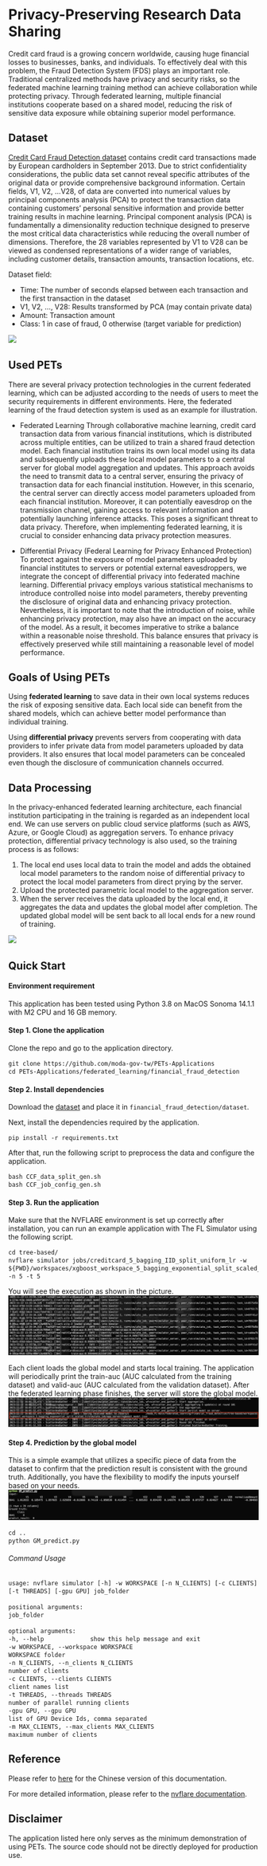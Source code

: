 
# Privacy-Preserving Research Data Sharing

Credit card fraud is a growing concern worldwide, causing huge financial losses to businesses, banks, and individuals. To effectively deal with this problem, the Fraud Detection System (FDS) plays an important role. Traditional centralized methods have privacy and security risks, so the federated machine learning training method can achieve collaboration while protecting privacy. Through federated learning, multiple financial institutions cooperate based on a shared model, reducing the risk of sensitive data exposure while obtaining superior model performance.

## Dataset

[Credit Card Fraud Detection dataset](https://www.kaggle.com/datasets/mlg-ulb/creditcardfraud)
contains credit card transactions made by European cardholders in September 2013. Due to strict confidentiality considerations, the public data set cannot reveal specific attributes of the original data or provide comprehensive background information. Certain fields, V1, V2, …V28, of data are converted into numerical values by principal components analysis (PCA) to protect the transaction data containing customers’ personal sensitive information and provide better training results in machine learning.
Principal component analysis (PCA) is fundamentally a dimensionality reduction technique designed to preserve the most critical data characteristics while reducing the overall number of dimensions. Therefore, the 28 variables represented by V1 to V28 can be viewed as condensed representations of a wider range of variables, including customer details, transaction amounts, transaction locations, etc.


Dataset field:
- Time: The number of seconds elapsed between each transaction and the first transaction in the dataset
- V1, V2, …, V28: Results transformed by PCA (may contain private data)
- Amount: Transaction amount
- Class: 1 in case of fraud, 0 otherwise (target variable for prediction)

![](https://hackmd.io/_uploads/rkfjVI0a2.jpg)


## Used PETs

There are several privacy protection technologies in the current federated learning, which can be adjusted according to the needs of users to meet the security requirements in different environments. Here, the federated learning of the fraud detection system is used as an example for illustration.

* Federated Learning
Through collaborative machine learning, credit card transaction data from various financial institutions, which is distributed across multiple entities, can be utilized to train a shared fraud detection model. Each financial institution trains its own local model using its data and subsequently uploads these local model parameters to a central server for global model aggregation and updates. This approach avoids the need to transmit data to a central server, ensuring the privacy of transaction data for each financial institution.
However, in this scenario, the central server can directly access model parameters uploaded from each financial institution. Moreover, it can potentially eavesdrop on the transmission channel, gaining access to relevant information and potentially launching inference attacks. This poses a significant threat to data privacy. Therefore, when implementing federated learning, it is crucial to consider enhancing data privacy protection measures.

* Differential Privacy (Federal Learning for Privacy Enhanced Protection)
To protect against the exposure of model parameters uploaded by financial institutes to servers or potential external eavesdroppers, we integrate the concept of differential privacy into federated machine learning.
Differential privacy employs various statistical mechanisms to introduce controlled noise into model parameters, thereby preventing the disclosure of original data and enhancing privacy protection. Nevertheless, it is important to note that the introduction of noise, while enhancing privacy protection, may also have an impact on the accuracy of the model. As a result, it becomes imperative to strike a balance within a reasonable noise threshold. This balance ensures that privacy is effectively preserved while still maintaining a reasonable level of model performance.

## Goals of Using PETs

Using **federated learning** to save data in their own local systems reduces the risk of exposing sensitive data. Each local side can benefit from the shared models, which can achieve better model performance than individual training.

Using **differential privacy** prevents servers from cooperating with data providers to infer private data from model parameters uploaded by data providers. It also ensures that local model parameters can be concealed even though the disclosure of communication channels occurred. 

## Data Processing

In the privacy-enhanced federated learning architecture, each financial institution participating in the training is regarded as an independent local end. We can use servers on public cloud service platforms (such as AWS, Azure, or Google Cloud) as aggregation servers. To enhance privacy protection, differential privacy technology is also used, so the training process is as follows:
1.  The local end uses local data to train the model and adds the obtained local model parameters to the random noise of differential privacy to protect the local model parameters from direct prying by the server.
2.  Upload the protected parametric local model to the aggregation server.
3.	When the server receives the data uploaded by the local end, it aggregates the data and updates the global model after completion. The updated global model will be sent back to all local ends for a new round of training.

![](https://hackmd.io/_uploads/HyTeH80T3.jpg)

## Quick Start

#### Environment requirement

This application has been tested using Python 3.8 on MacOS Sonoma 14.1.1 with M2 CPU and 16 GB memory.

#### Step 1. Clone the application

Clone the repo and go to the application directory.
```
git clone https://github.com/moda-gov-tw/PETs-Applications
cd PETs-Applications/federated_learning/financial_fraud_detection
```
#### Step 2. Install dependencies

Download the [dataset](https://www.kaggle.com/datasets/mlg-ulb/creditcardfraud/) and place it in `financial_fraud_detection/dataset`.

Next, install the dependencies required by the application.

```
pip install -r requirements.txt
```

After that, run the following script to preprocess the data and configure the application.
```
bash CCF_data_split_gen.sh
bash CCF_job_config_gen.sh
```

#### Step 3. Run the application

Make sure that the NVFLARE environment is set up correctly after installation, you can run an example application with The FL Simulator using the following script.

```
cd tree-based/
nvflare simulator jobs/creditcard_5_bagging_IID_split_uniform_lr -w ${PWD}/workspaces/xgboost_workspace_5_bagging_exponential_split_scaled_lr -n 5 -t 5
```

You will see the execution as shown in the picture.
![execution](./figures/execution.png)

Each client loads the global model and starts local training. The application will periodically print the train-auc (AUC calculated from the training dataset) and valid-auc (AUC calculated from the validation dataset).
After the federated learning phase finishes, the server will store the global model.
![execution](./figures/store_model.png)

#### Step 4. Prediction by the global model

This is a simple example that utilizes a specific piece of data from the dataset to confirm that the prediction result is consistent with the ground truth. Additionally, you have the flexibility to modify the inputs yourself based on your needs.
![execution](./figures/GM_predict.png)

```
cd ..
python GM_predict.py
```

###### Command Usage
```
usage: nvflare simulator [-h] -w WORKSPACE [-n N_CLIENTS] [-c CLIENTS] [-t THREADS] [-gpu GPU] job_folder

positional arguments:
job_folder

optional arguments:
-h, --help             show this help message and exit
-w WORKSPACE, --workspace WORKSPACE
WORKSPACE folder
-n N_CLIENTS, --n_clients N_CLIENTS
number of clients
-c CLIENTS, --clients CLIENTS
client names list
-t THREADS, --threads THREADS
number of parallel running clients
-gpu GPU, --gpu GPU
list of GPU Device Ids, comma separated
-m MAX_CLIENTS, --max_clients MAX_CLIENTS
maximum number of clients
```

## Reference
Please refer to [here](https://hackmd.io/@petworks/S1mOhh90n) for the Chinese version of this documentation. 

For more detailed information, please refer to the [nvflare documentation](https://nvflare.readthedocs.io/en/main/index.html).

## Disclaimer
The application listed here only serves as the minimum demonstration of using PETs. The source code should not be directly deployed for production use.
